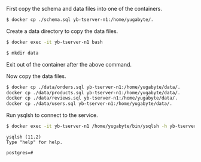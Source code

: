 
First copy the schema and data files into one of the containers.
```sh
$ docker cp ./schema.sql yb-tserver-n1:/home/yugabyte/.
```

Create a data directory to copy the data files.
```sh
$ docker exec -it yb-tserver-n1 bash
```
```sh
$ mkdir data
```
Exit out of the container after the above command.

Now copy the data files.
```sh
$ docker cp ./data/orders.sql yb-tserver-n1:/home/yugabyte/data/.
docker cp ./data/products.sql yb-tserver-n1:/home/yugabyte/data/.
docker cp ./data/reviews.sql yb-tserver-n1:/home/yugabyte/data/.
docker cp ./data/users.sql yb-tserver-n1:/home/yugabyte/data/.
```

Run ysqlsh to connect to the service.

```sh
$ docker exec -it yb-tserver-n1 /home/yugabyte/bin/ysqlsh -h yb-tserver-n1 -p 5433 -U postgres  --echo-queries
```

```
ysqlsh (11.2)
Type "help" for help.

postgres=#
```

